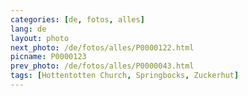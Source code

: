 ```yaml
---
categories: [de, fotos, alles]
lang: de
layout: photo
next_photo: /de/fotos/alles/P0000122.html
picname: P0000123
prev_photo: /de/fotos/alles/P0000043.html
tags: [Hottentotten Church, Springbocks, Zuckerhut]
---
```

